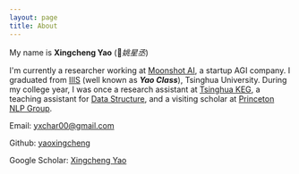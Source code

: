 ```yaml
---
layout: page
title: About
---
```


My name is **Xingcheng Yao** (*姚星丞*)

I'm currently a researcher working at [Moonshot AI](https://www.moonshot.cn/), a startup AGI company. I graduated from [IIIS](https://iiis.tsinghua.edu.cn/en/) (well known as ***Yao Class***), Tsinghua University. During my college year, I was once a research assistant at [Tsinghua KEG](http://keg.cs.tsinghua.edu.cn/), a teaching assistant for [Data Structure](https://dsa.cs.tsinghua.edu.cn/~deng/ds/index.htm), and a visiting scholar at [Princeton NLP Group](https://princeton-nlp.github.io/).

Email: yxchar00@gmail.com

Github: [yaoxingcheng](https://github.com/yaoxingcheng)

Google Scholar: [Xingcheng Yao](https://scholar.google.com/citations?user=gAdAW44AAAAJ&hl=en&oi=ao)